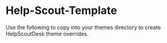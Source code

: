 # Help-Scout-Template
Use the following to copy into your themes directory to create HelpScoutDesk theme overrides. 
